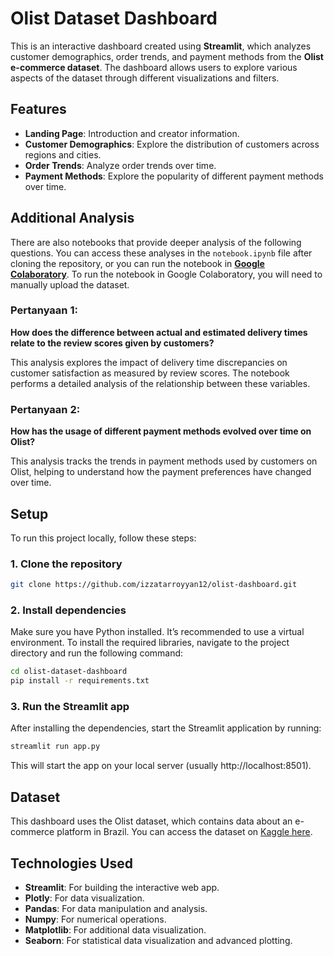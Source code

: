 # Olist Dataset Dashboard

This is an interactive dashboard created using **Streamlit**, which analyzes customer demographics, order trends, and payment methods from the **Olist e-commerce dataset**. The dashboard allows users to explore various aspects of the dataset through different visualizations and filters.

## Features

- **Landing Page**: Introduction and creator information.
- **Customer Demographics**: Explore the distribution of customers across regions and cities.
- **Order Trends**: Analyze order trends over time.
- **Payment Methods**: Explore the popularity of different payment methods over time.

## Additional Analysis

There are also notebooks that provide deeper analysis of the following questions. You can access these analyses in the `notebook.ipynb` file after cloning the repository, or you can run the notebook in [**Google Colaboratory**](https://colab.research.google.com/drive/17oBVE2OrMA5yKmFutU4WPXhm9AenUoxO?usp=sharing). To run the notebook in Google Colaboratory, you will need to manually upload the dataset.

### Pertanyaan 1:
**How does the difference between actual and estimated delivery times relate to the review scores given by customers?**

This analysis explores the impact of delivery time discrepancies on customer satisfaction as measured by review scores. The notebook performs a detailed analysis of the relationship between these variables.

### Pertanyaan 2:
**How has the usage of different payment methods evolved over time on Olist?**

This analysis tracks the trends in payment methods used by customers on Olist, helping to understand how the payment preferences have changed over time.

## Setup

To run this project locally, follow these steps:

### 1. Clone the repository

```bash
git clone https://github.com/izzatarroyyan12/olist-dashboard.git
```
### 2. Install dependencies
Make sure you have Python installed. It’s recommended to use a virtual environment.
To install the required libraries, navigate to the project directory and run the following command:
```bash
cd olist-dataset-dashboard
pip install -r requirements.txt
```
### 3. Run the Streamlit app
After installing the dependencies, start the Streamlit application by running:
```bash
streamlit run app.py
```
This will start the app on your local server (usually http://localhost:8501).

## Dataset
This dashboard uses the Olist dataset, which contains data about an e-commerce platform in Brazil. You can access the dataset on [Kaggle here](https://www.kaggle.com/datasets/olistbr/brazilian-ecommerce/data).

## Technologies Used
- **Streamlit**: For building the interactive web app.
- **Plotly**: For data visualization.
- **Pandas**: For data manipulation and analysis.
- **Numpy**: For numerical operations.
- **Matplotlib**: For additional data visualization.
- **Seaborn**: For statistical data visualization and advanced plotting.
